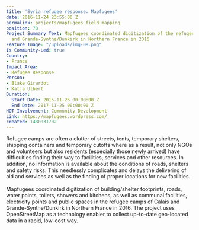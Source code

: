 ```yaml
---
title: 'Syria refugee response: Mapfugees'
date: 2016-11-24 23:55:00 Z
permalink: projects/mapfugees_field_mapping
position: 78
Project Summary Text: Mapfugees coordinated digitization of the refugee camps of Calais
  and Grande-Synthe/Dunkirk in Northern France in 2016
Feature Image: "/uploads/img-08.png"
Is Community-Led: true
Country:
- France
Impact Area:
- Refugee Response
Person:
- Blake Girardot
- Katja Ulbert
Duration:
  Start Date: 2015-11-25 00:00:00 Z
  End Date: 2017-11-25 00:00:00 Z
HOT Involvement: Community Development
Link: https://mapfugees.wordpress.com/
created: 1480031702
---
```


<p>Refugee camps are often a clutter of streets, tents, temporary shelters, shipping containers and temporary cutoffs where as a result, not only NGOs and volunteers but also residents (especially those newly arrived) have difficulties finding their way to facilities, services and other resources. In addition, no information is available about the conditions of roads, shelters and safety risks. This needlessly complicates and delays the delivering of aid and services as well as the finding of proper locations for new facilities.<br><br>Mapfugees coordinated digitization of building/shelter footprints, roads, water points, toilets, showers and kitchens, as well as communal facilities, electricity points and public spaces in the refugee camps of Calais and Grande-Synthe/Dunkirk in Northern France in 2016. The project uses OpenStreetMap as a technology enabler to collect up-to-date geo-located data in a rapid, low-cost way.</p>
